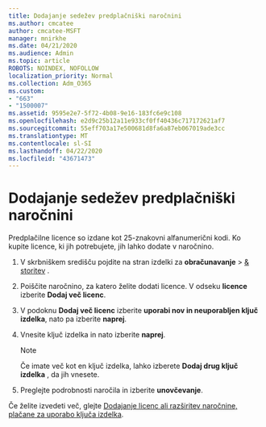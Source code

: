 ```yaml
---
title: Dodajanje sedežev predplačniški naročnini
ms.author: cmcatee
author: cmcatee-MSFT
manager: mnirkhe
ms.date: 04/21/2020
ms.audience: Admin
ms.topic: article
ROBOTS: NOINDEX, NOFOLLOW
localization_priority: Normal
ms.collection: Adm_O365
ms.custom:
- "663"
- "1500007"
ms.assetid: 9595e2e7-5f72-4b08-9e16-183fc6e9c108
ms.openlocfilehash: e2d9c25b12a11e933cf0ff40436c717172621af7
ms.sourcegitcommit: 55eff703a17e500681d8fa6a87eb067019ade3cc
ms.translationtype: MT
ms.contentlocale: sl-SI
ms.lasthandoff: 04/22/2020
ms.locfileid: "43671473"
---
```

# <a name="add-seats-to-a-prepaid-subscription"></a>Dodajanje sedežev predplačniški naročnini

Predplačilne licence so izdane kot 25-znakovni alfanumerični kodi. Ko kupite licence, ki jih potrebujete, jih lahko dodate v naročnino. 

1. V skrbniškem središču pojdite na stran izdelki za **obračunavanje** > [& storitev](https://go.microsoft.com/fwlink/p/?linkid=842054) .

2. Poiščite naročnino, za katero želite dodati licence. V odseku **licence** izberite **Dodaj več licenc**.

3. V podoknu **Dodaj več licenc** izberite **uporabi nov in neuporabljen ključ izdelka**, nato pa izberite **naprej**.

4. Vnesite ključ izdelka in nato izberite **naprej**.

    > [!NOTE]
    > Če imate več kot en ključ izdelka, lahko izberete **Dodaj drug ključ izdelka** , da jih vnesete.

5. Preglejte podrobnosti naročila in izberite **unovčevanje**.

Če želite izvedeti več, glejte [Dodajanje licenc ali razširitev naročnine, plačane za uporabo ključa izdelka](https://docs.microsoft.com/office365/admin/misc/add-licenses-using-product-key).